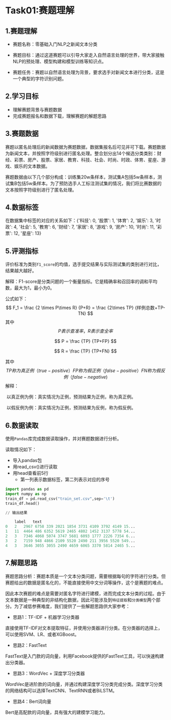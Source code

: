 # Task01:赛题理解

## 1.赛题理解

- 赛题名称：零基础入门NLP之新闻文本分类

- 赛题目标：通过这道赛题可以引导大家走入自然语言处理的世界，带大家接触NLP的预处理、模型构建和模型训练等知识点。

- 赛题任务：赛题以自然语言处理为背景，要求选手对新闻文本进行分类，这是一个典型的字符识别问题。

## 2.学习目标

- 理解赛题背景与赛题数据
- 完成赛题报名和数据下载，理解赛题的解题思路

## 3.赛题数据

赛题以匿名处理后的新闻数据为赛题数据，数据集报名后可见并可下载。赛题数据为新闻文本，并按照字符级别进行匿名处理。整合划分出14个候选分类类别：财经、彩票、房产、股票、家居、教育、科技、社会、时尚、时政、体育、星座、游戏、娱乐的文本数据。

赛题数据由以下几个部分构成：训练集20w条样本，测试集A包括5w条样本，测试集B包括5w条样本。为了预防选手人工标注测试集的情况，我们将比赛数据的文本按照字符级别进行了匿名处理。

## 4.**数据标签**

在数据集中标签的对应的关系如下：{'科技': 0, '股票': 1, '体育': 2, '娱乐': 3, '时政': 4, '社会': 5, '教育': 6, '财经': 7, '家居': 8, '游戏': 9, '房产': 10, '时尚': 11, '彩票': 12, '星座': 13}

## 5.**评测指标**

评价标准为类别`f1_score`的均值，选手提交结果与实际测试集的类别进行对比，结果越大越好。

解释：F1-score是分类问题的一个衡量指标。它是精确率和召回率的调和平均数，最大为1，最小为0。

公式如下：
$$
F_1 = \frac {2 \times P\times R} {P+R} = \frac {2\times TP} {样例总数+TP-TN}
$$
其中
$$
P表示查准率，R表示查全率
$$

$$
P = \frac {TP} {TP+FP}
$$

$$
R = \frac {TP} {TP+FN}
$$

其中
$$
TP称为真正例（true-positive） FP称为假正例（false-positive） FN称为假反例（false-negative)
$$
解释：

​	以真正例为例：真实情况为正例，预测结果为正例，称为真正例。

​	以假反例为例：真实情况为正例，预测结果为反例，称为假反例。

## 6.数据读取

使用`Pandas`库完成数据读取操作，并对赛题数据进行分析。

读取情况如下：

- 导入pandas包
- 用read_csv()进行读取
- 用head查看前5行
  - 第一列表示数据标签，第二列表示对应的序号

```python
import pandas as pd
import numpy as np
train_df = pd.read_csv("train_set.csv",sep='\t')
train_df.head()

// 输出结果

	label	text
0	2	2967 6758 339 2021 1854 3731 4109 3792 4149 15...
1	11	4464 486 6352 5619 2465 4802 1452 3137 5778 54...
2	3	7346 4068 5074 3747 5681 6093 1777 2226 7354 6...
3	2	7159 948 4866 2109 5520 2490 211 3956 5520 549...
4	3	3646 3055 3055 2490 4659 6065 3370 5814 2465 5...
```

## 7.解题思路

赛题思路分析：赛题本质是一个文本分类问题，需要根据每句的字符进行分类。但赛题给出的数据是匿名化的，不能直接使用中文分词等操作，这个是赛题的难点。

因此本次赛题的难点是需要对匿名字符进行建模，进而完成文本分类的过程。由于文本数据是一种典型的非结构化数据，因此可能涉及到`特征提取`和`分类模型`两个部分。为了减低参赛难度，我们提供了一些解题思路供大家参考：

- 思路1：TF-IDF + 机器学习分类器

直接使用TF-IDF对文本提取特征，并使用分类器进行分类。在分类器的选择上，可以使用SVM、LR、或者XGBoost。

- 思路2：FastText

FastText是入门款的词向量，利用Facebook提供的FastText工具，可以快速构建出分类器。

- 思路3：WordVec + 深度学习分类器

WordVec是进阶款的词向量，并通过构建深度学习分类完成分类。深度学习分类的网络结构可以选择TextCNN、TextRNN或者BiLSTM。

- 思路4：Bert词向量

Bert是高配款的词向量，具有强大的建模学习能力。